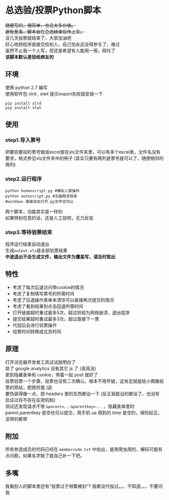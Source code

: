 # 总选验/投票Python脚本  
~~随便写的，很简单，也没太多价值。~~  
~~避免惹事，脚本会在总选结束后传上来。~~  
没几天投票就结束了，大家加油吧  
好心地把程序直接交给别人，自己怕永远没得参与了，难过  
虽然不止我一个人写，但还是希望有人能用一用，拜托了  
**该脚本默认是投给麻友的**

## 环境  
使用 python 2.7 编写  
使用软件包 xlrd , xlwt 提示import失败就安装一下  
```
pip install xlrd
pip install xlwt
```

## 使用  
### step1.导入票号  
  
把要验要投的票号做成excel放在xls文件夹里，可以有多个excel表，文件名没有要求，格式参见xls文件夹中的例子 (其实只要有两列是票号就可以了，随便相邻的两列)  
  
### step2.运行程序  
```
python humanscript.py #模拟人类操作 
python autoscript.py #无脑跑求效率
#windows 直接双击打开.py文件也可以
```  
两个脚本，功能其实是一样的  
如果特别在意的话，还是人工投吧，无力反驳  
  
### step3.等待验票结束  

程序运行结束自动退出  
生成```output.xls```是全部验票结果  
**中途退出不会生成文件，输出文件为覆盖写，请及时取出**  

## 特性
+ 考虑了每次后退访问带cookie的情况   
+ 考虑了复制填写票号的所需时间    
+ 考虑了后退操作表单未清空可以直接再次提交的情况  
+ 考虑了看到结果到点击回退所需时间  
+ 打开链接超时重试最多5次，超过则视为网络崩溃，退出程序  
+ 提交结果超时重试最多3次，超过直接下一票  
+ 代投后会进行验票操作  
+ 投票时间转换成北京时间  

## 原理  
打开浏览器开发者工具试试就明白了  
除了 google analytics 没有其它 js 了 (真简洁)  
拿到隐藏表单和 cookie，带着一起 post 就好了  
投票验票一个步骤，投票也没有二次确认。根本不用怀疑，这肯定就是给小偶像投票的网站，肥肠煎蛋 (逃  
要伪装得像一点，把 headers 里的东西都设一下 (反正我能设的都设了，也没有验证过存不存在反爬机制)  
测试还发现请求不带 ```&parent=...&parentkey=...``` ，隐藏表单里的 parent,parentkey 是空也可以提交，用手机 ua 得到的 time 是空的，保险起见，该带的都带

## 附加
所有参选成员的代码已经在 ```membercode.txt``` 中给出，是用爬虫爬的，解码可能有点问题，如果名字缺了就自己补一下吧。
 
## 多嘴
我看别人的脚本里还有"投票过于频繁被封"? 我都没代投过。。。不知道。。。不要问我 